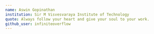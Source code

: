 ```yaml
---
name: Aswin Gopinathan
institution: Sir M Visvesvaraya Institute of Technology
quote: Always follow your heart and give your soul to your work.
github_user: infiniteoverflow
---
```

